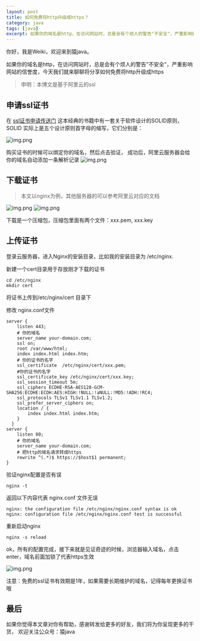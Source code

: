 ```yaml
---
layout: post
title: 如何免费将http升级成https？
category: java
tags: [java]
excerpt: 如果你的域名是http，在访问网站时，总是会有个烦人的警告"不安全"，严重影响网站的信誉度，本博文将分享如何免费将http升级成https
---
```

你好，我是Weiki，欢迎来到猿java。

如果你的域名是http，在访问网站时，总是会有个烦人的警告"不安全"，严重影响网站的信誉度，今天我们就来聊聊将分享如何免费将http升级成https

> 申明：本博文是基于阿里云的ssl

## 申请ssl证书

在 [ssl证书申请传送门](https://yundun.console.aliyun.com/?spm=5176.12818093.ProductAndResource--ali--widget-product-recent.dre10.347316d0EI4wNO&p=cas#/certExtend/free) 这本经典的书籍中有一套关于软件设计的SOLID原则，SOLID 实际上是五个设计原则首字母的缩写，它们分别是：

![img.png](https://www.yuanjava.cn/assets/md/java/ssl-men.png)

购买证书的时候可以绑定你的域名，然后点击验证， 成功后，阿里云服务器会给你的域名自动添加一条解析记录
![img.png](https://www.yuanjava.cn/assets/md/java/yu.png)

## 下载证书
> 本文以nginx为例，其他服务器的可以参考阿里云对应的文档

![img.png](https://www.yuanjava.cn/assets/md/java/download-cert.png) 
![img.png](https://www.yuanjava.cn/assets/md/java/download-cert2.png)

下载是一个压缩包，压缩包里面有两个文件：xxx.pem, xxx.key


## 上传证书

登录云服务器，进入Nginx的安装目录，比如我的安装目录为 /etc/nginx.

新建一个cert目录用于存放刚才下载的证书
```shell
cd /etc/nginx
mkdir cert
```
将证书上传到/etc/nginx/cert 目录下

修改 nginx.conf文件
```text
server {
    listen 443;
    # 你的域名
    server_name your-domain.com; 
    ssl on;
    root /var/www/html; 
    index index.html index.htm;
    # 你的证书的名字
    ssl_certificate  /etc/nginx/cert/xxx.pem; 
    #你的证书的名字
    ssl_certificate_key /etc/nginx/cert/xxx.key;
    ssl_session_timeout 5m;
    ssl_ciphers ECDHE-RSA-AES128-GCM-SHA256:ECDHE:ECDH:AES:HIGH:!NULL:!aNULL:!MD5:!ADH:!RC4;
    ssl_protocols TLSv1 TLSv1.1 TLSv1.2;
    ssl_prefer_server_ciphers on;
    location / {
        index index.html index.htm;
    }
  }
server {
    listen 80;
    # 你的域名
    server_name your-domain.com;
    # 把http的域名请求转成https
    rewrite ^(.*)$ https://$host$1 permanent;
}

```

验证nginx配置是否有误
```shell
nginx -t 
```

返回以下内容代表 nginx.conf 文件无误
```text
nginx: the configuration file /etc/nginx/nginx.conf syntax is ok
nginx: configuration file /etc/nginx/nginx.conf test is successful
```

重新启动nginx
```shell
nginx -s reload
```

ok，所有的配置完成，接下来就是见证奇迹的时候，浏览器输入域名，点击enter，域名前面加锁了代表https生效

![img.png](https://www.yuanjava.cn/assets/md/java/https.png)



注意：免费的ssl证书有效期是1年，如果需要长期维护的域名，记得每年更换证书哦

## 最后
如果你觉得本文章对你有帮助，感谢转发给更多的好友，我们将为你呈现更多的干货， 欢迎关注公众号：猿java

